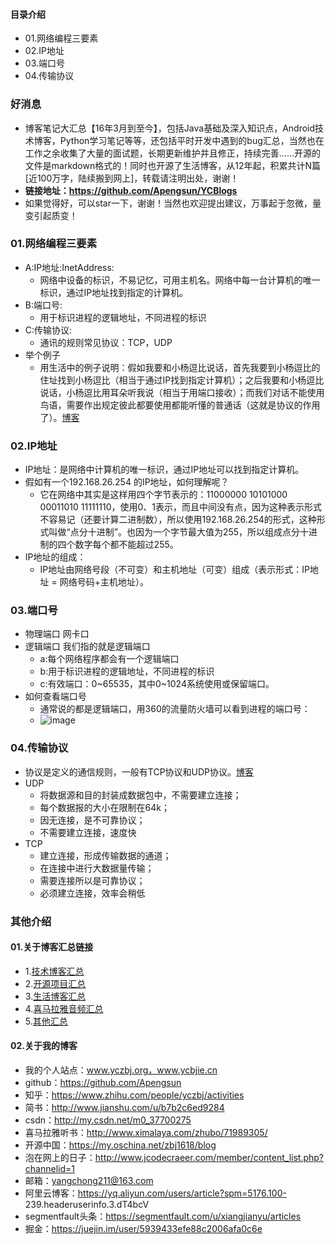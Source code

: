 #### 目录介绍
- 01.网络编程三要素
- 02.IP地址
- 03.端口号
- 04.传输协议



### 好消息
- 博客笔记大汇总【16年3月到至今】，包括Java基础及深入知识点，Android技术博客，Python学习笔记等等，还包括平时开发中遇到的bug汇总，当然也在工作之余收集了大量的面试题，长期更新维护并且修正，持续完善……开源的文件是markdown格式的！同时也开源了生活博客，从12年起，积累共计N篇[近100万字，陆续搬到网上]，转载请注明出处，谢谢！
- **链接地址：https://github.com/Apengsun/YCBlogs**
- 如果觉得好，可以star一下，谢谢！当然也欢迎提出建议，万事起于忽微，量变引起质变！



### 01.网络编程三要素
- A:IP地址:InetAddress:   
    - 网络中设备的标识，不易记忆，可用主机名。网络中每一台计算机的唯一标识，通过IP地址找到指定的计算机。
- B:端口号:    
    - 用于标识进程的逻辑地址，不同进程的标识
- C:传输协议:    
    - 通讯的规则常见协议：TCP，UDP
- 举个例子
    - 用生活中的例子说明：假如我要和小杨逗比说话，首先我要到小杨逗比的住址找到小杨逗比（相当于通过IP找到指定计算机）；之后我要和小杨逗比说话，小杨逗比用耳朵听我说（相当于用端口接收）；而我们对话不能使用鸟语，需要作出规定彼此都要使用都能听懂的普通话（这就是协议的作用了）。[博客](https://github.com/Apengsun/YCBlogs)


### 02.IP地址
- IP地址：是网络中计算机的唯一标识，通过IP地址可以找到指定计算机。
- 假如有一个192.168.26.254 的IP地址，如何理解呢？
    - 它在网络中其实是这样用四个字节表示的：11000000 10101000 00011010 11111110，使用0、1表示，而且中间没有点，因为这种表示形式不容易记（还要计算二进制数），所以使用192.168.26.254的形式，这种形式叫做“点分十进制”。也因为一个字节最大值为255，所以组成点分十进制的四个数字每个都不能超过255。
- IP地址的组成：
    - IP地址由网络号段（不可变）和主机地址（可变）组成（表示形式：IP地址 = 网络号码+主机地址）。





### 03.端口号
- 物理端口 网卡口
- 逻辑端口 我们指的就是逻辑端口
    - a:每个网络程序都会有一个逻辑端口
    - b:用于标识进程的逻辑地址，不同进程的标识
    - c:有效端口：0~65535，其中0~1024系统使用或保留端口。
- 如何查看端口号
    - 通常说的都是逻辑端口，用360的流量防火墙可以看到进程的端口号：
    - ![image](https://upload-images.jianshu.io/upload_images/4432347-435e52b43d0ac1ee.png?imageMogr2/auto-orient/strip%7CimageView2/2/w/1240)




### 04.传输协议
- 协议是定义的通信规则，一般有TCP协议和UDP协议。[博客](https://github.com/Apengsun/YCBlogs)
- UDP
    - 将数据源和目的封装成数据包中，不需要建立连接；
    - 每个数据报的大小在限制在64k；
    - 因无连接，是不可靠协议；
    - 不需要建立连接，速度快
- TCP
    - 建立连接，形成传输数据的通道；
    - 在连接中进行大数据量传输；
    - 需要连接所以是可靠协议；
    - 必须建立连接，效率会稍低


### 其他介绍
#### 01.关于博客汇总链接
- 1.[技术博客汇总](https://www.jianshu.com/p/614cb839182c)
- 2.[开源项目汇总](https://blog.csdn.net/m0_37700275/article/details/80863574)
- 3.[生活博客汇总](https://blog.csdn.net/m0_37700275/article/details/79832978)
- 4.[喜马拉雅音频汇总](https://www.jianshu.com/p/f665de16d1eb)
- 5.[其他汇总](https://www.jianshu.com/p/53017c3fc75d)



#### 02.关于我的博客
- 我的个人站点：www.yczbj.org，www.ycbjie.cn
- github：https://github.com/Apengsun
- 知乎：https://www.zhihu.com/people/yczbj/activities
- 简书：http://www.jianshu.com/u/b7b2c6ed9284
- csdn：http://my.csdn.net/m0_37700275
- 喜马拉雅听书：http://www.ximalaya.com/zhubo/71989305/
- 开源中国：https://my.oschina.net/zbj1618/blog
- 泡在网上的日子：http://www.jcodecraeer.com/member/content_list.php?channelid=1
- 邮箱：yangchong211@163.com
- 阿里云博客：https://yq.aliyun.com/users/article?spm=5176.100- 239.headeruserinfo.3.dT4bcV
- segmentfault头条：https://segmentfault.com/u/xiangjianyu/articles
- 掘金：https://juejin.im/user/5939433efe88c2006afa0c6e



